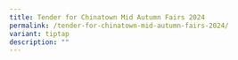 ```yaml
---
title: Tender for Chinatown Mid Autumn Fairs 2024
permalink: /tender-for-chinatown-mid-autumn-fairs-2024/
variant: tiptap
description: ""
---
```

